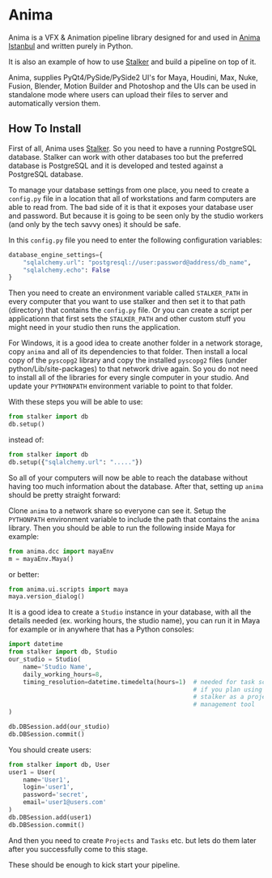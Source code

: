 Anima
=====

Anima is a VFX & Animation pipeline library designed for and used in
[Anima Istanbul](http://www.animaistanbul.com) and written purely in Python.

It is also an example of how to use
[Stalker](https://github.com/eoyilmaz/stalker) and build a pipeline on top of
it.

Anima, supplies PyQt4/PySide/PySide2 UI's for Maya, Houdini, Max, Nuke, Fusion,
Blender, Motion Builder and Photoshop and the UIs can be used in standalone
mode where users can upload their files to server and automatically version
them.


How To Install
--------------

First of all, Anima uses [Stalker](https://github.com/eoyilmaz/stalker). So you
need to have a running PostgreSQL database. Stalker can work with other
databases too but the preferred database is PostgreSQL and it is developed and
tested against a PostgreSQL database.

To manage your database settings from one place, you need to create a
`config.py` file in a location that all of workstations and farm computers are
able to read from. The bad side of it is that it exposes your database user and
password. But because it is going to be seen only by the studio workers (and
only by the tech savvy ones) it should be safe.

In this `config.py` file you need to enter the following configuration
variables:

```python
database_engine_settings={
    "sqlalchemy.url": "postgresql://user:password@address/db_name",
    "sqlalchemy.echo": False
}
```

Then you need to create an environment variable called ``STALKER_PATH`` in
every computer that you want to use stalker and then set it to that path
(directory) that contains the `config.py` file. Or you can create a script per
applicationn that first sets the ``STALKER_PATH`` and other custom stuff you
might need in your studio then runs the application.

For Windows, it is a good idea to create another folder in a network storage,
copy `anima` and all of its dependencies to that folder. Then install a local
copy of the `pyscopg2` library and copy the installed `pyscopg2` files (under
python/Lib/site-packages) to that network drive again. So you do not need to
install all of the libraries for every single computer in your studio. And
update your ``PYTHONPATH`` environment variable to point to that folder.

With these steps you will be able to use:

```python
from stalker import db
db.setup()
```

instead of:

```python
from stalker import db
db.setup({"sqlalchemy.url": "....."})
```

So all of your computers will now be able to reach the database without having
too much information about the database. After that, setting up `anima` should
be pretty straight forward:

Clone `anima` to a network share so everyone can see it. Setup the `PYTHONPATH`
environment variable to include the path that contains the `anima` library.
Then you should be able to run the following inside Maya for example:

```python
from anima.dcc import mayaEnv
m = mayaEnv.Maya()
```

or better:

```python
from anima.ui.scripts import maya
maya.version_dialog()
```

It is a good idea to create a `Studio` instance in your database, with all the
details needed (ex. working hours, the studio name), you can run it in Maya for
example or in anywhere that has a Python consoles:

```python
import datetime
from stalker import db, Studio
our_studio = Studio(
    name='Studio Name',
    daily_working_hours=8,
    timing_resolution=datetime.timedelta(hours=1)  # needed for task schedules
                                                   # if you plan using
                                                   # stalker as a project
                                                   # management tool
)

db.DBSession.add(our_studio)
db.DBSession.commit()
```

You should create users:

```python
from stalker import db, User
user1 = User(
    name='User1',
    login='user1',
    password='secret',
    email='user1@users.com'
)
db.DBSession.add(user1)
db.DBSession.commit()
```

And then you need to create `Projects` and `Tasks` etc. but lets do them later
after you successfully come to this stage.

These should be enough to kick start your pipeline.

